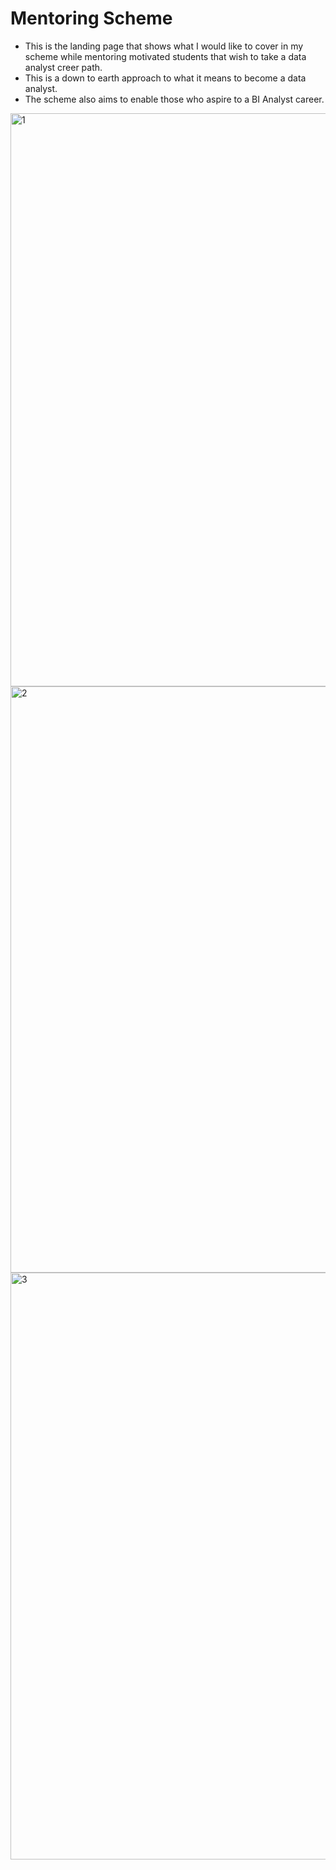 # Mentoring Scheme 
- This is the landing page that shows what I would like to cover in my scheme while mentoring motivated students that wish to take a data analyst creer path.
- This is a down to earth approach to what it means to become a data analyst.
- The scheme also aims to enable those who aspire to a BI Analyst career.


<img width="917" alt="1" src="https://user-images.githubusercontent.com/47668423/120202922-76592980-c227-11eb-91c7-53a1b11978dc.png">
<img width="938" alt="2" src="https://user-images.githubusercontent.com/47668423/120202928-778a5680-c227-11eb-92c7-5a66cfc5a5f1.png">
<img width="939" alt="3" src="https://user-images.githubusercontent.com/47668423/120202931-7822ed00-c227-11eb-89bc-b06999862ea7.png">


